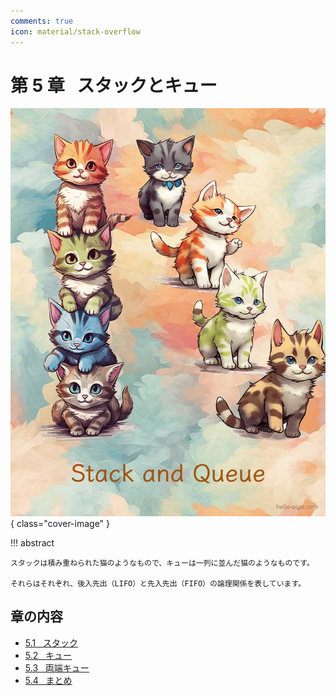 ```yaml
---
comments: true
icon: material/stack-overflow
---
```


# 第 5 章 &nbsp; スタックとキュー

![スタックとキュー](../assets/covers/chapter_stack_and_queue.jpg){ class="cover-image" }

!!! abstract

    スタックは積み重ねられた猫のようなもので、キューは一列に並んだ猫のようなものです。

    それらはそれぞれ、後入先出（LIFO）と先入先出（FIFO）の論理関係を表しています。

## 章の内容

- [5.1 &nbsp; スタック](stack.md)
- [5.2 &nbsp; キュー](queue.md)
- [5.3 &nbsp; 両端キュー](deque.md)
- [5.4 &nbsp; まとめ](summary.md)
